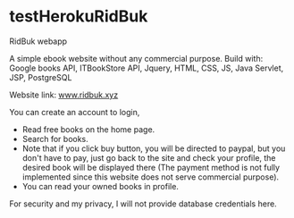 # testHerokuRidBuk
RidBuk webapp

A simple ebook website without any commercial purpose.
Build with:  
Google books API, ITBookStore API, Jquery, HTML, CSS, JS, Java Servlet, JSP, PostgreSQL

Website link: www.ridbuk.xyz

You can create an account to login, 
- Read free books on the home page.
- Search for books.
- Note that if you click buy button, you will be directed to paypal, but you don't have to pay, just go back to the site and check your profile, the desired book
will be displayed there (The payment method is not fully implemented since this website does not serve commercial purpose).
- You can read your owned books in profile.

For security and my privacy, I will not provide database credentials here.

